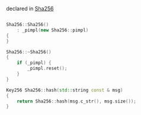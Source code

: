 declared in [Sha256](sha256.hpp.md)

```cpp

Sha256::Sha256()
    : _pimpl(new Sha256::pimpl)
{
}

Sha256::~Sha256()
{
    if (_pimpl) {
        _pimpl.reset();
    }
}

Key256 Sha256::hash(std::string const & msg)
{
    return Sha256::hash(msg.c_str(), msg.size());
}
```
